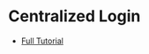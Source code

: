 # Centralized Login

- [Full Tutorial](https://auth0.com/docs/quickstart/native/ios-swift/00-centralized-login)
